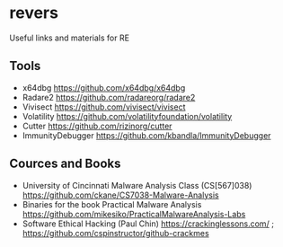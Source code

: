 # revers
Useful links and materials for RE

## Tools
- x64dbg https://github.com/x64dbg/x64dbg
- Radare2 https://github.com/radareorg/radare2
- Vivisect https://github.com/vivisect/vivisect
- Volatility https://github.com/volatilityfoundation/volatility
- Cutter https://github.com/rizinorg/cutter
- ImmunityDebugger https://github.com/kbandla/ImmunityDebugger

## Cources and Books
- University of Cincinnati Malware Analysis Class (CS[567]038) https://github.com/ckane/CS7038-Malware-Analysis
- Binaries for the book Practical Malware Analysis https://github.com/mikesiko/PracticalMalwareAnalysis-Labs
- Software Ethical Hacking (Paul Chin) https://crackinglessons.com/ ; https://github.com/cspinstructor/github-crackmes
